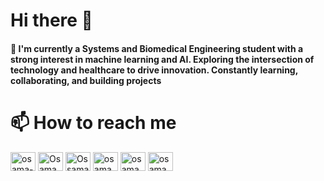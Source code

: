 # Hi there 👋

#### 🚀 I'm currently a Systems and Biomedical Engineering student with a strong interest in machine learning and AI. Exploring the intersection of technology and healthcare to drive innovation. Constantly learning, collaborating, and building projects







# 📫 How to reach me
<a href="https://www.linkedin.com/in/osama-m-badawi-52369722a/" target="blank"><img align="center" src="https://raw.githubusercontent.com/rahuldkjain/github-profile-readme-generator/master/src/images/icons/Social/linked-in-alt.svg" alt="osama-mahmoud-52369722a" height="30" width="40" /></a>
<a href="https://www.kaggle.com/osamamohamedbadawi" target="blank"><img align="center" src="https://www.vectorlogo.zone/logos/kaggle/kaggle-icon.svg" alt="Osama Mohamed Badawi" height="30" width="40" /></a>
<a href="https://twitter.com/OssamaMohamedd" target="blank"><img align="center" src="https://raw.githubusercontent.com/rahuldkjain/github-profile-readme-generator/master/src/images/icons/Social/twitter.svg" alt="OssamaMohamedd" height="30" width="40" /></a>
<a href="https://www.facebook.com/osama.mohamed971" target="blank"><img align="center" src="https://raw.githubusercontent.com/rahuldkjain/github-profile-readme-generator/master/src/images/icons/Social/facebook.svg" alt="osama.mohamed971" height="30" width="40" /></a>
<a href="https://www.instagram.com/osama_muhamedd/" target="blank"><img align="center" src="https://raw.githubusercontent.com/rahuldkjain/github-profile-readme-generator/master/src/images/icons/Social/instagram.svg" alt="osama_muhamedd/" height="30" width="40" /></a>
<a href="https://codeforces.com/profile/osama971" target="blank"><img align="center" src="https://raw.githubusercontent.com/rahuldkjain/github-profile-readme-generator/master/src/images/icons/Social/codeforces.svg" alt="osama971" height="30" width="40" /></a>



<!--
**ossama971/ossama971** is a ✨ _special_ ✨ repository because its `README.md` (this file) appears on your GitHub profile.

Here are some ideas to get you started:

- 🔭 I’m currently working on ...
- 🌱 I’m currently learning ...
- 👯 I’m looking to collaborate on ...
- 🤔 I’m looking for help with ...
- 💬 Ask me about ...
- 📫 How to reach me: ...
- 😄 Pronouns: ...
- ⚡ Fun fact: ...
-->
